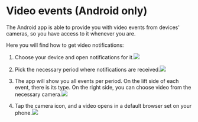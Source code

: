 # Video events (Android only)

The Android app is able to provide you with video events from devices' cameras, so you have access to it whenever you are.

Here you will find how to get video notifications:

1. Choose your device and open notifications for it.![](https://www.navixy.com/wp-content/uploads/2022/05/overall-view-of-tracker-x-gps-monitor-android-with-events-marked.png)

2. Pick the necessary period where notifications are received.![](https://www.navixy.com/wp-content/uploads/2022/05/chose-event-period-x-gps-monitor-androoid-2.png)

3. The app will show you all events per period. On the lift side of each event, there is its type. On the right side, you can choose video from the necessary camera.![](https://www.navixy.com/wp-content/uploads/2022/05/list-of-events-with-videos-x-gps-monitor-android.png)

4. Tap the camera icon, and a video opens in a default browser set on your phone.![](https://www.navixy.com/wp-content/uploads/2022/05/event-video-example-x-gps-monitor-android.png)